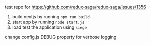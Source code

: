 test repo for https://github.com/redux-saga/redux-saga/issues/1356

1. build nextjs by running `npm run build .`
2. start app by running `node start.js`
3. load test the application using `siege`

change config.js DEBUG property for verbose logging